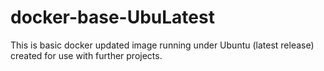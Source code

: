 docker-base-UbuLatest
=====================

This is basic docker updated image running under Ubuntu (latest release) created for use with further projects.

